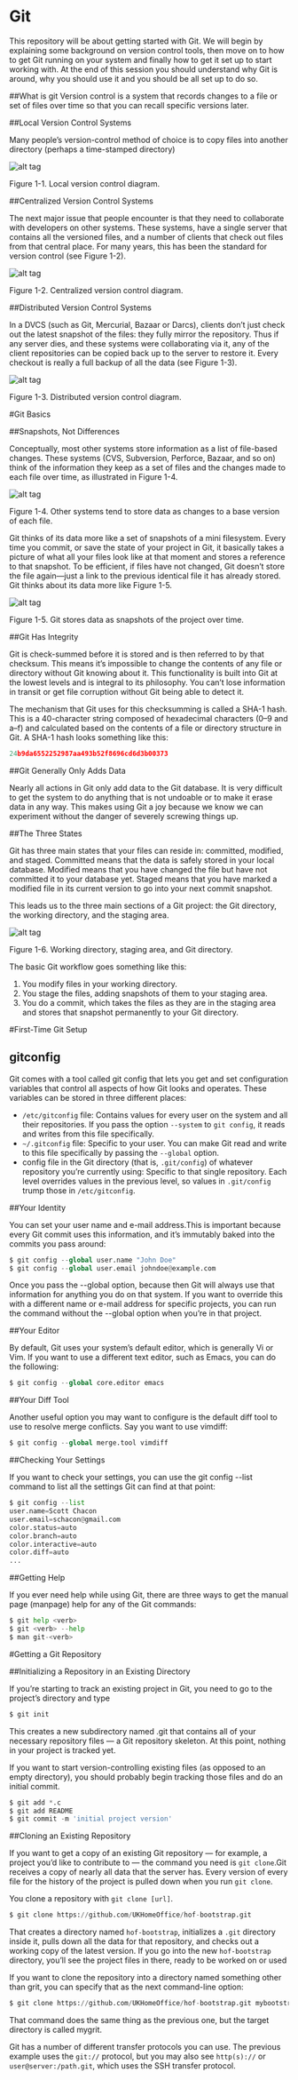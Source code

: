 # Git
This repository will be about getting started with Git. We will begin by explaining some background on version control tools, then move on to how to get Git running on your system and finally how to get it set up to start working with. At the end of this session you should understand why Git is around, why you should use it and you should be all set up to do so.

##What is git
Version control is a system that records changes to a file or set of files over time so that you can recall specific versions later.

##Local Version Control Systems

Many people’s version-control method of choice is to copy files into another directory (perhaps a time-stamped directory)

![alt tag](https://git-scm.com/figures/18333fig0101-tn.png)

Figure 1-1. Local version control diagram.

##Centralized Version Control Systems

The next major issue that people encounter is that they need to collaborate with developers on other systems.
These systems, have a single server that contains all the versioned files, and a number of clients that check out files from that central place. For many years, this has been the standard for version control (see Figure 1-2).

![alt tag](https://git-scm.com/figures/18333fig0102-tn.png)

Figure 1-2. Centralized version control diagram.

##Distributed Version Control Systems

In a DVCS (such as Git, Mercurial, Bazaar or Darcs), clients don’t just check out the latest snapshot of the files: they fully mirror the repository. Thus if any server dies, and these systems were collaborating via it, any of the client repositories can be copied back up to the server to restore it. 
Every checkout is really a full backup of all the data (see Figure 1-3).

![alt tag](https://git-scm.com/figures/18333fig0103-tn.png)

Figure 1-3. Distributed version control diagram.

#Git Basics

##Snapshots, Not Differences

Conceptually, most other systems store information as a list of file-based changes. 
These systems (CVS, Subversion, Perforce, Bazaar, and so on) think of the information they keep as a set of files and the changes made to each file over time, as illustrated in Figure 1-4.

![alt tag](https://git-scm.com/figures/18333fig0104-tn.png)

Figure 1-4. Other systems tend to store data as changes to a base version of each file.

Git thinks of its data more like a set of snapshots of a mini filesystem. Every time you commit, or save the state of your project in Git, it basically takes a picture of what all your files look like at that moment and stores a reference to that snapshot. 
To be efficient, if files have not changed, Git doesn’t store the file again—just a link to the previous identical file it has already stored. Git thinks about its data more like Figure 1-5.

![alt tag](https://git-scm.com/figures/18333fig0105-tn.png)

Figure 1-5. Git stores data as snapshots of the project over time.

##Git Has Integrity

Git is check-summed before it is stored and is then referred to by that checksum. This means it’s impossible to change the contents of any file or directory without Git knowing about it. This functionality is built into Git at the lowest levels and is integral to its philosophy. 
You can’t lose information in transit or get file corruption without Git being able to detect it.

The mechanism that Git uses for this checksumming is called a SHA-1 hash. This is a 40-character string composed of hexadecimal characters (0–9 and a–f) and calculated based on the contents of a file or directory structure in Git. 
A SHA-1 hash looks something like this:
```javascript
24b9da6552252987aa493b52f8696cd6d3b00373
```

##Git Generally Only Adds Data

Nearly all actions in Git only add data to the Git database. It is very difficult to get the system to do anything that is not undoable or to make it erase data in any way.
This makes using Git a joy because we know we can experiment without the danger of severely screwing things up.

##The Three States

Git has three main states that your files can reside in: committed, modified, and staged. 
Committed means that the data is safely stored in your local database. 
Modified means that you have changed the file but have not committed it to your database yet. 
Staged means that you have marked a modified file in its current version to go into your next commit snapshot.

This leads us to the three main sections of a Git project: the Git directory, the working directory, and the staging area.

![alt tag](https://git-scm.com/figures/18333fig0106-tn.png)

Figure 1-6. Working directory, staging area, and Git directory.

The basic Git workflow goes something like this:

1. You modify files in your working directory.
2. You stage the files, adding snapshots of them to your staging area.
3. You do a commit, which takes the files as they are in the staging area and stores that snapshot permanently to your Git directory.

#First-Time Git Setup

## gitconfig

Git comes with a tool called git config that lets you get and set configuration variables that control all aspects of how Git looks and operates. These variables can be stored in three different places:

* ```/etc/gitconfig``` file: Contains values for every user on the system and all their repositories. If you pass the option ```--system``` to ```git config```, it reads and writes from this file specifically.
* ```~/.gitconfig``` file: Specific to your user. You can make Git read and write to this file specifically by passing the ```--global``` option.
* config file in the Git directory (that is, ```.git/config```) of whatever repository you’re currently using: Specific to that single repository. Each level overrides values in the previous level, so values in ```.git/config``` trump those in ```/etc/gitconfig```.

##Your Identity

You can set your user name and e-mail address.This is important because every Git commit uses this information, and it’s immutably baked into the commits you pass around:

``` python
$ git config --global user.name "John Doe"
$ git config --global user.email johndoe@example.com 
```

Once you pass the --global option, because then Git will always use that information for anything you do on that system.
If you want to override this with a different name or e-mail address for specific projects, you can run the command without the --global option when you’re in that project.

##Your Editor

By default, Git uses your system’s default editor, which is generally Vi or Vim. If you want to use a different text editor, such as Emacs, you can do the following:
``` python
$ git config --global core.editor emacs
```

##Your Diff Tool

Another useful option you may want to configure is the default diff tool to use to resolve merge conflicts. Say you want to use vimdiff:
``` python
$ git config --global merge.tool vimdiff
```

##Checking Your Settings

If you want to check your settings, you can use the git config --list command to list all the settings Git can find at that point:
``` python
$ git config --list
user.name=Scott Chacon
user.email=schacon@gmail.com
color.status=auto
color.branch=auto
color.interactive=auto
color.diff=auto
...
```

##Getting Help

If you ever need help while using Git, there are three ways to get the manual page (manpage) help for any of the Git commands:
``` python
$ git help <verb>
$ git <verb> --help
$ man git-<verb>
```

#Getting a Git Repository

##Initializing a Repository in an Existing Directory

If you’re starting to track an existing project in Git, you need to go to the project’s directory and type
``` python
$ git init
```

This creates a new subdirectory named .git that contains all of your necessary repository files — a Git repository skeleton. At this point, nothing in your project is tracked yet.

If you want to start version-controlling existing files (as opposed to an empty directory), you should probably begin tracking those files and do an initial commit.

``` python
$ git add *.c
$ git add README
$ git commit -m 'initial project version'
```

##Cloning an Existing Repository

If you want to get a copy of an existing Git repository — for example, a project you’d like to contribute to — the command you need is ```git clone```.Git receives a copy of nearly all data that the server has. Every version of every file for the history of the project is pulled down when you run ```git clone```.

You clone a repository with ```git clone [url]```.
``` python
$ git clone https://github.com/UKHomeOffice/hof-bootstrap.git
```
That creates a directory named ```hof-bootstrap```, initializes a ```.git``` directory inside it, pulls down all the data for that repository, and checks out a working copy of the latest version. If you go into the new ```hof-bootstrap``` directory, you’ll see the project files in there, ready to be worked on or used

If you want to clone the repository into a directory named something other than grit, you can specify that as the next command-line option:
``` python
$ git clone https://github.com/UKHomeOffice/hof-bootstrap.git mybootstrap
```

That command does the same thing as the previous one, but the target directory is called mygrit.

Git has a number of different transfer protocols you can use. The previous example uses the ```git://``` protocol, but you may also see ```http(s)://``` or ```user@server:/path.git```, which uses the SSH transfer protocol.
